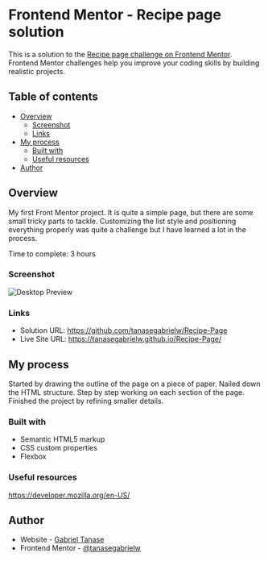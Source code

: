 # Frontend Mentor - Recipe page solution

This is a solution to the [Recipe page challenge on Frontend Mentor](https://www.frontendmentor.io/challenges/recipe-page-KiTsR8QQKm). Frontend Mentor challenges help you improve your coding skills by building realistic projects. 

## Table of contents

- [Overview](#overview)
  - [Screenshot](#screenshot)
  - [Links](#links)
- [My process](#my-process)
  - [Built with](#built-with)
  - [Useful resources](#useful-resources)
- [Author](#author)



## Overview

My first Front Mentor project. It is quite a simple page, but there are some small tricky parts to tackle. Customizing the list style and positioning everything properly was quite a challenge but I have learned a lot in the process.

Time to complete: 3 hours

### Screenshot
![Desktop Preview](../Recipe-Page/design/Screenshot-Frontend-Mentor-Recipe-page.png?raw=true)


### Links

- Solution URL: https://github.com/tanasegabrielw/Recipe-Page
- Live Site URL: https://tanasegabrielw.github.io/Recipe-Page/

## My process

Started by drawing the outline of the page on a piece of paper.
Nailed down the HTML structure.
Step by step working on each section of the page.
Finished the project by refining smaller details.

### Built with

- Semantic HTML5 markup
- CSS custom properties
- Flexbox

### Useful resources

https://developer.mozilla.org/en-US/


## Author

- Website - [Gabriel Tanase](https://github.com/tanasegabrielw)
- Frontend Mentor - [@tanasegabrielw](https://www.frontendmentor.io/profile/tanasegabrielw)

